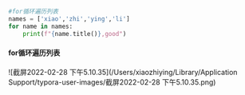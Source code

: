 ```python
#for循环遍历列表
names = ['xiao','zhi','ying','li']
for name in names:
    print(f"{name.title()},good")
```

#### for循环遍历列表

![截屏2022-02-28 下午5.10.35](/Users/xiaozhiying/Library/Application Support/typora-user-images/截屏2022-02-28 下午5.10.35.png)